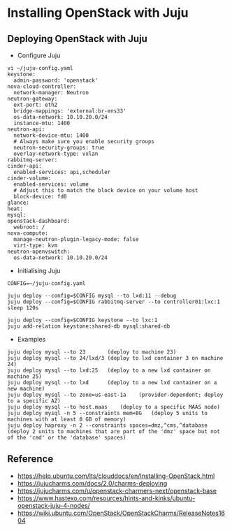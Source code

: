 # Installing OpenStack with Juju

## Deploying OpenStack with Juju
- Configure Juju
```
vi ~/juju-config.yaml
keystone:
  admin-password: 'openstack'
nova-cloud-controller:
  network-manager: Neutron
neutron-gateway:
  ext-port: eth2
  bridge-mappings: 'external:br-ens33'
  os-data-network: 10.10.20.0/24
  instance-mtu: 1400
neutron-api:
  network-device-mtu: 1400
  # Always make sure you enable security groups
  neutron-security-groups: true
  overlay-network-type: vxlan
rabbitmq-server:
cinder-api:
  enabled-services: api,scheduler
cinder-volume:
  enabled-services: volume
  # Adjust this to match the block device on your volume host
  block-device: fd0
glance:
heat:
mysql:
openstack-dashboard:
  webroot: /
nova-compute:
  manage-neutron-plugin-legacy-mode: false
  virt-type: kvm
neutron-openvswitch:
  os-data-network: 10.10.20.0/24
```
- Initialising Juju
```
CONFIG=~/juju-config.yaml

juju deploy --config=$CONFIG mysql --to lxd:11 --debug
juju deploy --config=$CONFIG rabbitmq-server --to controller01:lxc:1
sleep 120s

juju deploy --config=$CONFIG keystone --to lxc:1
juju add-relation keystone:shared-db mysql:shared-db
```
- Examples
```
juju deploy mysql --to 23       (deploy to machine 23)
juju deploy mysql --to 24/lxd/3 (deploy to lxd container 3 on machine 24)
juju deploy mysql --to lxd:25   (deploy to a new lxd container on machine 25)
juju deploy mysql --to lxd      (deploy to a new lxd container on a new machine)
juju deploy mysql --to zone=us-east-1a    (provider-dependent; deploy to a specific AZ)
juju deploy mysql --to host.maas    (deploy to a specific MAAS node)
juju deploy mysql -n 5 --constraints mem=8G   (deploy 5 units to machines with at least 8 GB of memory)
juju deploy haproxy -n 2 --constraints spaces=dmz,^cms,^database    (deploy 2 units to machines that are part of the 'dmz' space but not of the 'cmd' or the 'database' spaces)
```


## Reference
- https://help.ubuntu.com/lts/clouddocs/en/Installing-OpenStack.html
- https://jujucharms.com/docs/2.0/charms-deploying
- https://jujucharms.com/u/openstack-charmers-next/openstack-base
- https://www.hastexo.com/resources/hints-and-kinks/ubuntu-openstack-juju-4-nodes/
- https://wiki.ubuntu.com/OpenStack/OpenStackCharms/ReleaseNotes1604
